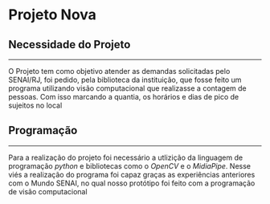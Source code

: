 # Projeto Nova

## Necessidade do Projeto

---

O Projeto tem como objetivo atender as demandas solicitadas pelo SENAI/RJ, foi pedido, pela biblioteca da instituição, que fosse feito um programa utilizando visão computacional
que realizasse a contagem de pessoas. Com isso marcando a quantia, os horários e dias de pico de sujeitos no local

## Programação

---

Para a realização do projeto foi necessário a utlizição da linguagem de programação *python* e bibliotecas como o *OpenCV* e o *MidiaPipe*. Nesse viés a realização do programa foi 
capaz graças as experiências anteriores com o Mundo SENAI, no qual nosso protótipo foi feito com a programação de visão computacional 

